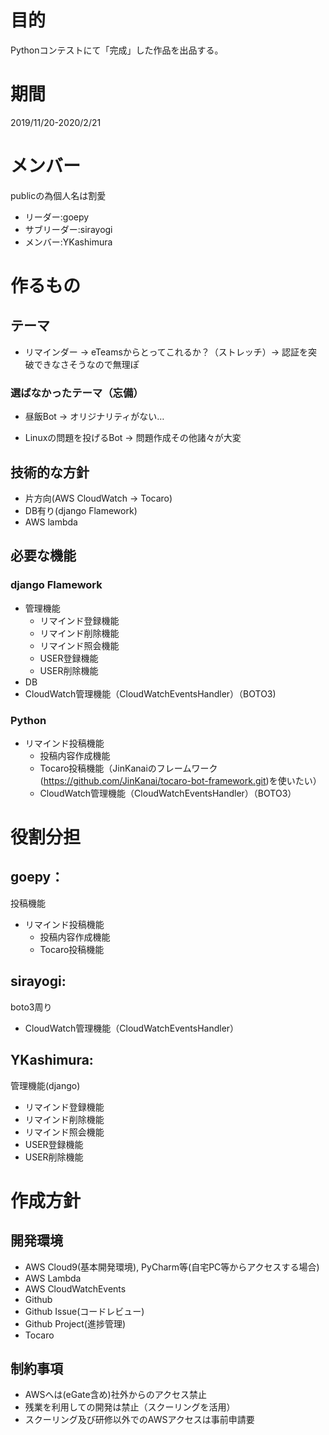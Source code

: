 # 目的
Pythonコンテストにて「完成」した作品を出品する。

# 期間
2019/11/20-2020/2/21

# メンバー
publicの為個人名は割愛
- リーダー:goepy
- サブリーダー:sirayogi
- メンバー:YKashimura

# 作るもの
## テーマ
- リマインダー
→ eTeamsからとってこれるか？（ストレッチ）→ 認証を突破できなさそうなので無理ぽ

### 選ばなかったテーマ（忘備）
- 昼飯Bot
→ オリジナリティがない…

- Linuxの問題を投げるBot
→ 問題作成その他諸々が大変

## 技術的な方針
- 片方向(AWS CloudWatch → Tocaro)
- DB有り(django Flamework)
- AWS lambda

## 必要な機能
### django Flamework
- 管理機能
    - リマインド登録機能
    - リマインド削除機能
    - リマインド照会機能
    - USER登録機能
    - USER削除機能
- DB
- CloudWatch管理機能（CloudWatchEventsHandler）（BOTO3)

### Python
- リマインド投稿機能
    - 投稿内容作成機能
    - Tocaro投稿機能（JinKanaiのフレームワーク(<https://github.com/JinKanai/tocaro-bot-framework.git>)を使いたい）
    - CloudWatch管理機能（CloudWatchEventsHandler）（BOTO3）

# 役割分担
## goepy：
投稿機能
- リマインド投稿機能
    - 投稿内容作成機能
    - Tocaro投稿機能

## sirayogi:
boto3周り
- CloudWatch管理機能（CloudWatchEventsHandler）

## YKashimura:
管理機能(django)
- リマインド登録機能
- リマインド削除機能
- リマインド照会機能
- USER登録機能
- USER削除機能

# 作成方針
## 開発環境
- AWS Cloud9(基本開発環境), PyCharm等(自宅PC等からアクセスする場合)
- AWS Lambda
- AWS CloudWatchEvents
- Github
- Github Issue(コードレビュー)
- Github Project(進捗管理)
- Tocaro

## 制約事項
- AWSへは(eGate含め)社外からのアクセス禁止
- 残業を利用しての開発は禁止（スクーリングを活用）
- スクーリング及び研修以外でのAWSアクセスは事前申請要
